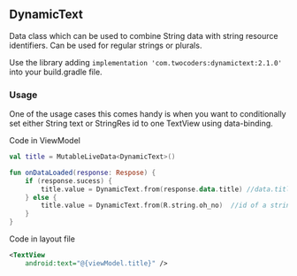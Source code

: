 ## DynamicText
Data class which can be used to combine String data with string resource identifiers. Can be used for regular strings or plurals.

Use the library adding `implementation 'com.twocoders:dynamictext:2.1.0'` into your build.gradle file.

### Usage
One of the usage cases this comes handy is when you want to conditionally set either String text or StringRes id to one TextView using data-binding.  

Code in ViewModel
```kotlin
val title = MutableLiveData<DynamicText>()

fun onDataLoaded(response: Respose) {
    if (response.sucess) {
        title.value = DynamicText.from(response.data.title)	//data.title is String
    } else {
        title.value = DynamicText.from(R.string.oh_no)	//id of a string from resources is Int
    }
}
```

Code in layout file
```xml
<TextView
    android:text="@{viewModel.title}" />
```